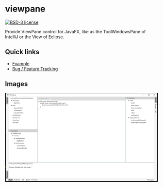 # viewpane
[![BSD-3 license](https://img.shields.io/badge/license-BSD--3-%230778B9.svg)](https://opensource.org/licenses/BSD-3-Clause)

Provide ViewPane control for JavaFX, like as the ToolWindowsPane of IntelliJ or the View of Eclipse.

## Quick links
- [Example](src/test/java/com/github/mouse0w0/viewpane/example/ViewPaneExample.java)
- [Bug / Feature Tracking](https://github.com/Mouse0w0/viewpane/issues)

## Images
![Example](image/example.png)

